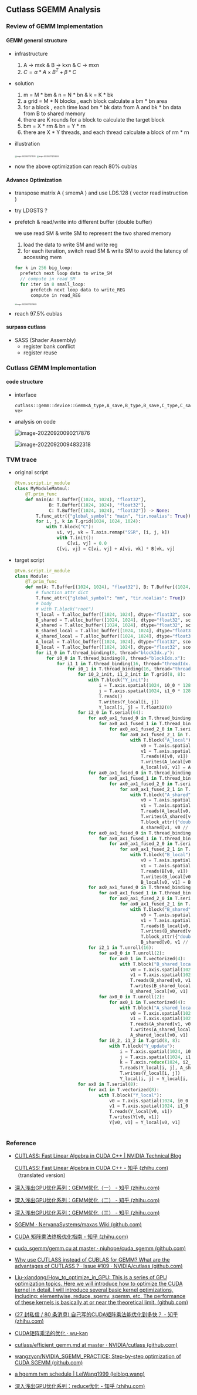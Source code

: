 ## Cutlass SGEMM Analysis



### Review of GEMM Implementation

#### GEMM general structure

- infrastructure

  1. A -> mxk & B -> kxn & C -> mxn
  2.  $C =\alpha * A\times B^T + \beta* C$ 

- solution

  1. m = M * bm & n = N * bn & k = K * bk
  2. a grid = M * N blocks , each block calculate a bm * bn area
  3. for a block , each time load bm * bk data from A and bk * bn data from B to shared memory
  4. there are K rounds for a block to calculate the target block
  5. bm = X * rm & bn = Y * rn  
  6. there are X * Y threads, and each thread calculate a block of rm * rn 

- illustration

  <img src="img/iteration_implement.png" alt="image-20220821112111516" style="zoom:30%;" />
  
  <img src="img/iteration_2.png" alt="image-20220821112128328" style="zoom:30%;" />
  
- now the above optimization can reach 80% cublas



#### Advance Optimization

- transpose matrix A ( smemA ) and use LDS.128 ( vector read instruction )

- try LDGSTS ?

- prefetch & read/write into different buffer (double buffer)

  we use read SM & write SM to represent the two shared memory

  1. load the data to write SM and write reg
  2. for each iteration, switch read SM & write SM to avoid the latency of accessing mem

  ~~~c++
  for k in 256 big_loop:
  	prefetch next loop data to write_SM
  	// compute in read_SM
  	for iter in 8 small_loop:
  		prefetch next loop data to write_REG
  		compute in read_REG
  ~~~

  <img src="img/double_buffer_structure.png" alt="image-20220821112919883" style="zoom:30%;" />

  

- reach 97.5% cublas



#### surpass cutlass

- SASS (Shader Assembly)
  - register bank conflict
  - register reuse



### Cutlass GEMM Implementation



#### code structure

- interface

  `cutlass::gemm::device::Gemm<A_type,A_save,B_type,B_save,C_type,C_save>`

- analysis on code

  ![image-20220920090217876](img/cutlass_structure.png)

  ![image-20220920094832318](C:\Users\andy_yang\AppData\Roaming\Typora\typora-user-images\image-20220920094832318.png)





### TVM trace

- original script

  ~~~python
  @tvm.script.ir_module
  class MyModuleMatmul:
      @T.prim_func
      def main(A: T.Buffer[(1024, 1024), "float32"], 
               B: T.Buffer[(1024, 1024), "float32"], 
               C: T.Buffer[(1024, 1024), "float32"]) -> None:
          T.func_attr({"global_symbol": "main", "tir.noalias": True})
          for i, j, k in T.grid(1024, 1024, 1024):
              with T.block("C"):
                  vi, vj, vk = T.axis.remap("SSR", [i, j, k])
                  with T.init():
                      C[vi, vj] = 0.0
                  C[vi, vj] = C[vi, vj] + A[vi, vk] * B[vk, vj]
  ~~~
  
- target script

  ~~~python
  @tvm.script.ir_module
  class Module:
      @T.prim_func
      def mm(A: T.Buffer[(1024, 1024), "float32"], B: T.Buffer[(1024, 1024), "float32"], Y: T.Buffer[(1024, 1024), "float32"]) -> None:
          # function attr dict
          T.func_attr({"global_symbol": "mm", "tir.noalias": True})
          # body
          # with T.block("root")
          Y_local = T.alloc_buffer([1024, 1024], dtype="float32", scope="local")
          B_shared = T.alloc_buffer([1024, 1024], dtype="float32", scope="shared")
          A_shared = T.alloc_buffer([1024, 1024], dtype="float32", scope="shared")
          B_shared_local = T.alloc_buffer([1024, 1024], dtype="float32", scope="local")
          A_shared_local = T.alloc_buffer([1024, 1024], dtype="float32", scope="local")
          A_local = T.alloc_buffer([1024, 1024], dtype="float32", scope="local")
          B_local = T.alloc_buffer([1024, 1024], dtype="float32", scope="local")
          for i1_0 in T.thread_binding(8, thread="blockIdx.y"):
              for i0_0 in T.thread_binding(8, thread="blockIdx.x"):
                  for i1_1 in T.thread_binding(16, thread="threadIdx.y"):
                      for i0_1 in T.thread_binding(16, thread="threadIdx.x"):
                          for i0_2_init, i1_2_init in T.grid(8, 8):
                              with T.block("Y_init"):
                                  i = T.axis.spatial(1024, i0_0 * 128 + i0_1 * 8 + i0_2_init)
                                  j = T.axis.spatial(1024, i1_0 * 128 + i1_1 * 8 + i1_2_init)
                                  T.reads()
                                  T.writes(Y_local[i, j])
                                  Y_local[i, j] = T.float32(0)
                          for i2_0 in T.serial(64):
                              for ax0_ax1_fused_0 in T.thread_binding(16, thread="threadIdx.y"):
                                  for ax0_ax1_fused_1 in T.thread_binding(16, thread="threadIdx.x"):
                                      for ax0_ax1_fused_2_0 in T.serial(2):
                                          for ax0_ax1_fused_2_1 in T.vectorized(4):
                                              with T.block("A_local"):
                                                  v0 = T.axis.spatial(1024, i0_0 * 128 + (ax0_ax1_fused_0 * 128 + ax0_ax1_fused_1 * 8 + ax0_ax1_fused_2_0 * 4 + ax0_ax1_fused_2_1) // 16)
                                                  v1 = T.axis.spatial(1024, i2_0 * 16 + (ax0_ax1_fused_0 * 128 + ax0_ax1_fused_1 * 8 + ax0_ax1_fused_2_0 * 4 + ax0_ax1_fused_2_1) % 16)
                                                  T.reads(A[v0, v1])
                                                  T.writes(A_local[v0, v1])
                                                  A_local[v0, v1] = A[v0, v1]
                              for ax0_ax1_fused_0 in T.thread_binding(16, thread="threadIdx.y", annotations={"software_pipeline_order":[0, 3, 1, 4, 2], "software_pipeline_stage":[0, 0, 0, 0, 1]}):
                                  for ax0_ax1_fused_1 in T.thread_binding(16, thread="threadIdx.x"):
                                      for ax0_ax1_fused_2_0 in T.serial(2):
                                          for ax0_ax1_fused_2_1 in T.vectorized(4):
                                              with T.block("A_shared"):
                                                  v0 = T.axis.spatial(1024, i0_0 * 128 + (ax0_ax1_fused_0 * 128 + ax0_ax1_fused_1 * 8 + ax0_ax1_fused_2_0 * 4 + ax0_ax1_fused_2_1) // 16)
                                                  v1 = T.axis.spatial(1024, i2_0 * 16 + (ax0_ax1_fused_0 * 128 + ax0_ax1_fused_1 * 8 + ax0_ax1_fused_2_0 * 4 + ax0_ax1_fused_2_1) % 16)
                                                  T.reads(A_local[v0, v1])
                                                  T.writes(A_shared[v1, v0 // 128 * 128 + v0 % 8 // 4 * 64 + v0 % 128 // 8 * 4 + v0 % 4])
                                                  T.block_attr({"double_buffer_scope":0})
                                                  A_shared[v1, v0 // 128 * 128 + v0 % 8 // 4 * 64 + v0 % 128 // 8 * 4 + v0 % 4] = A_local[v0, v1]
                              for ax0_ax1_fused_0 in T.thread_binding(16, thread="threadIdx.y"):
                                  for ax0_ax1_fused_1 in T.thread_binding(16, thread="threadIdx.x"):
                                      for ax0_ax1_fused_2_0 in T.serial(2):
                                          for ax0_ax1_fused_2_1 in T.vectorized(4):
                                              with T.block("B_local"):
                                                  v0 = T.axis.spatial(1024, i2_0 * 16 + (ax0_ax1_fused_0 * 128 + ax0_ax1_fused_1 * 8 + ax0_ax1_fused_2_0 * 4 + ax0_ax1_fused_2_1) // 128)
                                                  v1 = T.axis.spatial(1024, i1_0 * 128 + (ax0_ax1_fused_0 * 128 + ax0_ax1_fused_1 * 8 + ax0_ax1_fused_2_0 * 4 + ax0_ax1_fused_2_1) % 128)
                                                  T.reads(B[v0, v1])
                                                  T.writes(B_local[v0, v1])
                                                  B_local[v0, v1] = B[v0, v1]
                              for ax0_ax1_fused_0 in T.thread_binding(16, thread="threadIdx.y"):
                                  for ax0_ax1_fused_1 in T.thread_binding(16, thread="threadIdx.x"):
                                      for ax0_ax1_fused_2_0 in T.serial(2):
                                          for ax0_ax1_fused_2_1 in T.vectorized(4):
                                              with T.block("B_shared"):
                                                  v0 = T.axis.spatial(1024, i2_0 * 16 + (ax0_ax1_fused_0 * 128 + ax0_ax1_fused_1 * 8 + ax0_ax1_fused_2_0 * 4 + ax0_ax1_fused_2_1) // 128)
                                                  v1 = T.axis.spatial(1024, i1_0 * 128 + (ax0_ax1_fused_0 * 128 + ax0_ax1_fused_1 * 8 + ax0_ax1_fused_2_0 * 4 + ax0_ax1_fused_2_1) % 128)
                                                  T.reads(B_local[v0, v1])
                                                  T.writes(B_shared[v0, v1 // 128 * 128 + v1 % 8 // 4 * 64 + v1 % 128 // 8 * 4 + v1 % 4])
                                                  T.block_attr({"double_buffer_scope":0})
                                                  B_shared[v0, v1 // 128 * 128 + v1 % 8 // 4 * 64 + v1 % 128 // 8 * 4 + v1 % 4] = B_local[v0, v1]
                              for i2_1 in T.unroll(16):
                                  for ax0_0 in T.unroll(2):
                                      for ax0_1 in T.vectorized(4):
                                          with T.block("B_shared_local"):
                                              v0 = T.axis.spatial(1024, i2_0 * 16 + i2_1)
                                              v1 = T.axis.spatial(1024, i1_0 * 128 + i1_1 * 8 + ax0_0 * 4 + ax0_1)
                                              T.reads(B_shared[v0, v1 // 128 * 128 + v1 % 8 // 4 * 64 + v1 % 128 // 8 * 4 + v1 % 4])
                                              T.writes(B_shared_local[v0, v1])
                                              B_shared_local[v0, v1] = B_shared[v0, v1 // 128 * 128 + v1 % 8 // 4 * 64 + v1 % 128 // 8 * 4 + v1 % 4]
                                  for ax0_0 in T.unroll(2):
                                      for ax0_1 in T.vectorized(4):
                                          with T.block("A_shared_local"):
                                              v0 = T.axis.spatial(1024, i0_0 * 128 + i0_1 * 8 + ax0_0 * 4 + ax0_1)
                                              v1 = T.axis.spatial(1024, i2_0 * 16 + i2_1)
                                              T.reads(A_shared[v1, v0 // 128 * 128 + v0 % 8 // 4 * 64 + v0 % 128 // 8 * 4 + v0 % 4])
                                              T.writes(A_shared_local[v0, v1])
                                              A_shared_local[v0, v1] = A_shared[v1, v0 // 128 * 128 + v0 % 8 // 4 * 64 + v0 % 128 // 8 * 4 + v0 % 4]
                                  for i0_2, i1_2 in T.grid(8, 8):
                                      with T.block("Y_update"):
                                          i = T.axis.spatial(1024, i0_0 * 128 + i0_1 * 8 + i0_2)
                                          j = T.axis.spatial(1024, i1_0 * 128 + i1_1 * 8 + i1_2)
                                          k = T.axis.reduce(1024, i2_0 * 16 + i2_1)
                                          T.reads(Y_local[i, j], A_shared_local[i, k], B_shared_local[k, j])
                                          T.writes(Y_local[i, j])
                                          Y_local[i, j] = Y_local[i, j] + A_shared_local[i, k] * B_shared_local[k, j]
                          for ax0 in T.serial(8):
                              for ax1 in T.vectorized(8):
                                  with T.block("Y_local"):
                                      v0 = T.axis.spatial(1024, i0_0 * 128 + i0_1 * 8 + ax0)
                                      v1 = T.axis.spatial(1024, i1_0 * 128 + i1_1 * 8 + ax1)
                                      T.reads(Y_local[v0, v1])
                                      T.writes(Y[v0, v1])
                                      Y[v0, v1] = Y_local[v0, v1]
      
  
  ~~~
  





### Reference

- [CUTLASS: Fast Linear Algebra in CUDA C++ | NVIDIA Technical Blog](https://developer.nvidia.com/blog/cutlass-linear-algebra-cuda/)

  [CUTLASS: Fast Linear Algebra in CUDA C++ - 知乎 (zhihu.com)](https://zhuanlan.zhihu.com/p/461060382) （translated version）

- [深入浅出GPU优化系列：GEMM优化（一） - 知乎 (zhihu.com)](https://zhuanlan.zhihu.com/p/435908830) 

- [深入浅出GPU优化系列：GEMM优化（二） - 知乎 (zhihu.com)](https://zhuanlan.zhihu.com/p/442930482) 

- [深入浅出GPU优化系列：GEMM优化（三） - 知乎 (zhihu.com)](https://zhuanlan.zhihu.com/p/481600052) 

- [SGEMM · NervanaSystems/maxas Wiki (github.com)](https://github.com/NervanaSystems/maxas/wiki/SGEMM) 

- [CUDA 矩阵乘法终极优化指南 - 知乎 (zhihu.com)](https://zhuanlan.zhihu.com/p/410278370) 

- [cuda_sgemm/gemm.cu at master · niuhope/cuda_sgemm (github.com)](https://github.com/niuhope/cuda_sgemm/blob/master/gemm.cu) 

- [Why use CUTLASS instead of CUBLAS for GEMM? What are the advantages of CUTLASS ? · Issue #109 · NVIDIA/cutlass (github.com)](https://github.com/NVIDIA/cutlass/issues/109) 

- [Liu-xiandong/How_to_optimize_in_GPU: This is a series of GPU optimization topics. Here we will introduce how to optimize the CUDA kernel in detail. I will introduce several basic kernel optimizations, including: elementwise, reduce, sgemv, sgemm, etc. The performance of these kernels is basically at or near the theoretical limit. (github.com)](https://github.com/Liu-xiandong/How_to_optimize_in_GPU) 

- [(27 封私信 / 80 条消息) 自己写的CUDA矩阵乘法能优化到多快？ - 知乎 (zhihu.com)](https://www.zhihu.com/question/41060378/answer/2645323107)

- [CUDA矩阵乘法的优化 · wu-kan](https://wu-kan.cn/2019/12/13/CUDA矩阵乘法的优化/)

- [cutlass/efficient_gemm.md at master · NVIDIA/cutlass (github.com)](https://github.com/NVIDIA/cutlass/blob/master/media/docs/efficient_gemm.md)

- [wangzyon/NVIDIA_SGEMM_PRACTICE: Step-by-step optimization of CUDA SGEMM (github.com)](https://github.com/wangzyon/NVIDIA_SGEMM_PRACTICE) 

- [a hgemm tvm schedule | LeiWang1999 (leiblog.wang)](https://leiblog.wang/a-hgemm-tvm-schedule/) 

- [深入浅出GPU优化系列：reduce优化 - 知乎 (zhihu.com)](https://zhuanlan.zhihu.com/p/426978026) 
